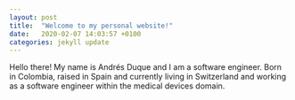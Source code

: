```yaml
---
layout: post
title:  "Welcome to my personal website!"
date:   2020-02-07 14:03:57 +0100
categories: jekyll update
---
```


Hello there! My name is Andrés Duque and I am a software engineer. Born in Colombia, raised in Spain and currently living in Switzerland and working as a software engineer within the medical devices domain.
